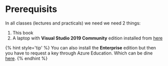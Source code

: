 # Prerequisits

In all classes \(lectures and practicals\) we need we need 2 things:

1. This book
2. A laptop with **Visual Studio 2019 Community** edition installed from [here](https://visualstudio.microsoft.com/vs/)

{% hint style='tip' %}
 You can also install the **Enterprise** edition but then you have to request a key through Azure Education. Which can be dine [here](https://azureforeducation.microsoft.com/devtools).
{% endhint %}
